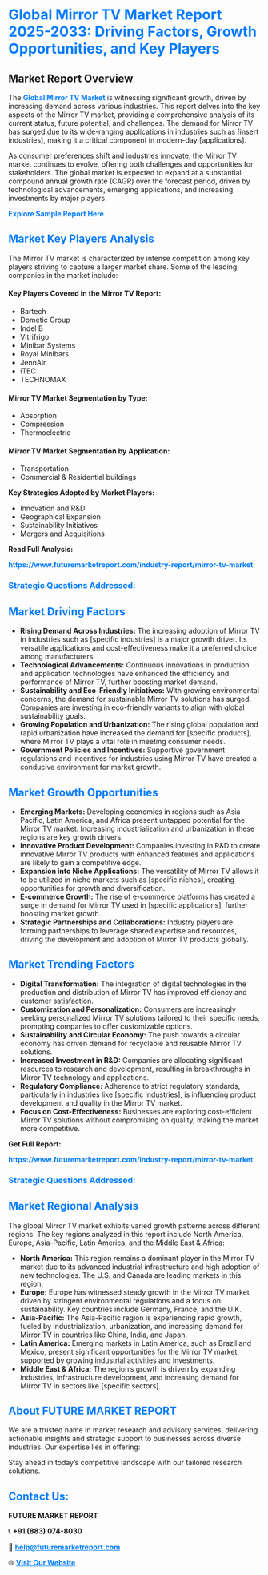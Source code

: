 <h1 style="color: #007BFF;">Global Mirror TV Market Report 2025-2033: Driving Factors, Growth Opportunities, and Key Players</h1>

<section id="overview">
<h2>Market Report Overview</h2>
<p>The <a href="https://www.futuremarketreport.com/industry-report/mirror-tv-market" style="color: #007BFF; text-decoration: none;"><strong>Global Mirror TV Market</strong></a> is witnessing significant growth, driven by increasing demand across various industries. This report delves into the key aspects of the Mirror TV market, providing a comprehensive analysis of its current status, future potential, and challenges. The demand for Mirror TV has surged due to its wide-ranging applications in industries such as [insert industries], making it a critical component in modern-day [applications].</p>
<p>As consumer preferences shift and industries innovate, the Mirror TV market continues to evolve, offering both challenges and opportunities for stakeholders. The global market is expected to expand at a substantial compound annual growth rate (CAGR) over the forecast period, driven by technological advancements, emerging applications, and increasing investments by major players.</p>
</section>

<section id="overview">
<p><a href="https://www.futuremarketreport.com/request-sample/reportId=33631" style="color: #007BFF; text-decoration: none;"><strong>Explore Sample Report Here</strong></a></p>
</section>

<section id="key-players">
<h2 style="color: #007BFF;">Market Key Players Analysis</h2>
<p>The Mirror TV market is characterized by intense competition among key players striving to capture a larger market share. Some of the leading companies in the market include:</p>
<h4>Key Players Covered in the Mirror TV Report:</h4>
<ul><li>Bartech</li><li>Dometic Group</li><li>Indel B</li><li>Vitrifrigo</li><li>Minibar Systems</li><li>Royal Minibars</li><li>JennAir</li><li>iTEC</li><li>TECHNOMAX</li></ul>
<h4>Mirror TV Market Segmentation by Type:</h4>
<ul><li>Absorption</li><li>Compression</li><li>Thermoelectric</li></ul>

<h4>Mirror TV Market Segmentation by Application:</h4>
<ul><li>Transportation</li><li>Commercial &amp; Residential buildings</li></ul>
<p><strong>Key Strategies Adopted by Market Players:</strong></p>
<ul>
<li>Innovation and R&D</li>
<li>Geographical Expansion</li>
<li>Sustainability Initiatives</li>
<li>Mergers and Acquisitions</li>
</ul>
</section>

<section>
<p><strong>Read Full Analysis: </strong></p><a href="https://www.futuremarketreport.com/industry-report/mirror-tv-market" style="color: #007BFF; text-decoration: none;"><strong>https://www.futuremarketreport.com/industry-report/mirror-tv-market</strong></a>
<h3 style="color: #007BFF;">Strategic Questions Addressed:</h3>
</section>

<section id="driving-factors">
<h2 style="color: #007BFF;">Market Driving Factors</h2>
<ul>
<li><strong>Rising Demand Across Industries:</strong> The increasing adoption of Mirror TV in industries such as [specific industries] is a major growth driver. Its versatile applications and cost-effectiveness make it a preferred choice among manufacturers.</li>
<li><strong>Technological Advancements:</strong> Continuous innovations in production and application technologies have enhanced the efficiency and performance of Mirror TV, further boosting market demand.</li>
<li><strong>Sustainability and Eco-Friendly Initiatives:</strong> With growing environmental concerns, the demand for sustainable Mirror TV solutions has surged. Companies are investing in eco-friendly variants to align with global sustainability goals.</li>
<li><strong>Growing Population and Urbanization:</strong> The rising global population and rapid urbanization have increased the demand for [specific products], where Mirror TV plays a vital role in meeting consumer needs.</li>
<li><strong>Government Policies and Incentives:</strong> Supportive government regulations and incentives for industries using Mirror TV have created a conducive environment for market growth.</li>
</ul>
</section>

<section id="growth-opportunities">
<h2 style="color: #007BFF;">Market Growth Opportunities</h2>
<ul>
<li><strong>Emerging Markets:</strong> Developing economies in regions such as Asia-Pacific, Latin America, and Africa present untapped potential for the Mirror TV market. Increasing industrialization and urbanization in these regions are key growth drivers.</li>
<li><strong>Innovative Product Development:</strong> Companies investing in R&D to create innovative Mirror TV products with enhanced features and applications are likely to gain a competitive edge.</li>
<li><strong>Expansion into Niche Applications:</strong> The versatility of Mirror TV allows it to be utilized in niche markets such as [specific niches], creating opportunities for growth and diversification.</li>
<li><strong>E-commerce Growth:</strong> The rise of e-commerce platforms has created a surge in demand for Mirror TV used in [specific applications], further boosting market growth.</li>
<li><strong>Strategic Partnerships and Collaborations:</strong> Industry players are forming partnerships to leverage shared expertise and resources, driving the development and adoption of Mirror TV products globally.</li>
</ul>
</section>

<section id="trending-factors">
<h2 style="color: #007BFF;">Market Trending Factors</h2>
<ul>
<li><strong>Digital Transformation:</strong> The integration of digital technologies in the production and distribution of Mirror TV has improved efficiency and customer satisfaction.</li>
<li><strong>Customization and Personalization:</strong> Consumers are increasingly seeking personalized Mirror TV solutions tailored to their specific needs, prompting companies to offer customizable options.</li>
<li><strong>Sustainability and Circular Economy:</strong> The push towards a circular economy has driven demand for recyclable and reusable Mirror TV solutions.</li>
<li><strong>Increased Investment in R&D:</strong> Companies are allocating significant resources to research and development, resulting in breakthroughs in Mirror TV technology and applications.</li>
<li><strong>Regulatory Compliance:</strong> Adherence to strict regulatory standards, particularly in industries like [specific industries], is influencing product development and quality in the Mirror TV market.</li>
<li><strong>Focus on Cost-Effectiveness:</strong> Businesses are exploring cost-efficient Mirror TV solutions without compromising on quality, making the market more competitive.</li>
</ul>
</section>

<section>
<p><strong>Get Full Report: </strong></p><a href="https://www.futuremarketreport.com/industry-report/mirror-tv-market" style="color: #007BFF; text-decoration: none;"><strong>https://www.futuremarketreport.com/industry-report/mirror-tv-market</strong></a>
<h3 style="color: #007BFF;">Strategic Questions Addressed:</h3>
</section>


<section id="regional-analysis">
<h2 style="color: #007BFF;">Market Regional Analysis</h2>
<p>The global Mirror TV market exhibits varied growth patterns across different regions. The key regions analyzed in this report include North America, Europe, Asia-Pacific, Latin America, and the Middle East & Africa:</p>
<ul>
<li><strong>North America:</strong> This region remains a dominant player in the Mirror TV market due to its advanced industrial infrastructure and high adoption of new technologies. The U.S. and Canada are leading markets in this region.</li>
<li><strong>Europe:</strong> Europe has witnessed steady growth in the Mirror TV market, driven by stringent environmental regulations and a focus on sustainability. Key countries include Germany, France, and the U.K.</li>
<li><strong>Asia-Pacific:</strong> The Asia-Pacific region is experiencing rapid growth, fueled by industrialization, urbanization, and increasing demand for Mirror TV in countries like China, India, and Japan.</li>
<li><strong>Latin America:</strong> Emerging markets in Latin America, such as Brazil and Mexico, present significant opportunities for the Mirror TV market, supported by growing industrial activities and investments.</li>
<li><strong>Middle East & Africa:</strong> The region’s growth is driven by expanding industries, infrastructure development, and increasing demand for Mirror TV in sectors like [specific sectors].</li>
</ul>
</section>

<footer>
<h2 style="color: #007BFF;">About FUTURE MARKET REPORT</h2>
<p>We are a trusted name in market research and advisory services, delivering actionable insights and strategic support to businesses across diverse industries. Our expertise lies in offering:</p>

<p>Stay ahead in today’s competitive landscape with our tailored research solutions.</p>

<h2 style="color: #007BFF;">Contact Us:</h2>
<p><strong>FUTURE MARKET REPORT</strong></p>
<p>📞 <strong>+91 (883) 074-8030</strong></p>
<p>📧 <strong><a href="mailto:help@futuremarketreport.com" style="color: #007BFF;">help@futuremarketreport.com</a></strong></p>
<p>🌐 <strong><a href="https://www.futuremarketreport.com/" style="color: #007BFF;">Visit Our Website</a></strong></p>
</footer>